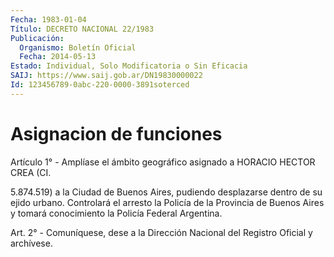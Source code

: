 ```yaml
---
Fecha: 1983-01-04
Título: DECRETO NACIONAL 22/1983
Publicación:
  Organismo: Boletín Oficial
  Fecha: 2014-05-13
Estado: Individual, Solo Modificatoria o Sin Eficacia
SAIJ: https://www.saij.gob.ar/DN19830000022
Id: 123456789-0abc-220-0000-3891soterced
---
```

# Asignacion de funciones

<a id="1"></a>
Artículo 1° - Amplíase el ámbito geográfico asignado a HORACIO HECTOR CREA (CI.

5.874.519) a la Ciudad de Buenos Aires, pudiendo desplazarse dentro de su ejido urbano. Controlará el arresto la Policía de la Provincia de Buenos Aires y tomará conocimiento la Policía Federal Argentina.

<a id="2"></a>
Art. 2° - Comuníquese, dese a la Dirección Nacional del Registro Oficial y archívese.